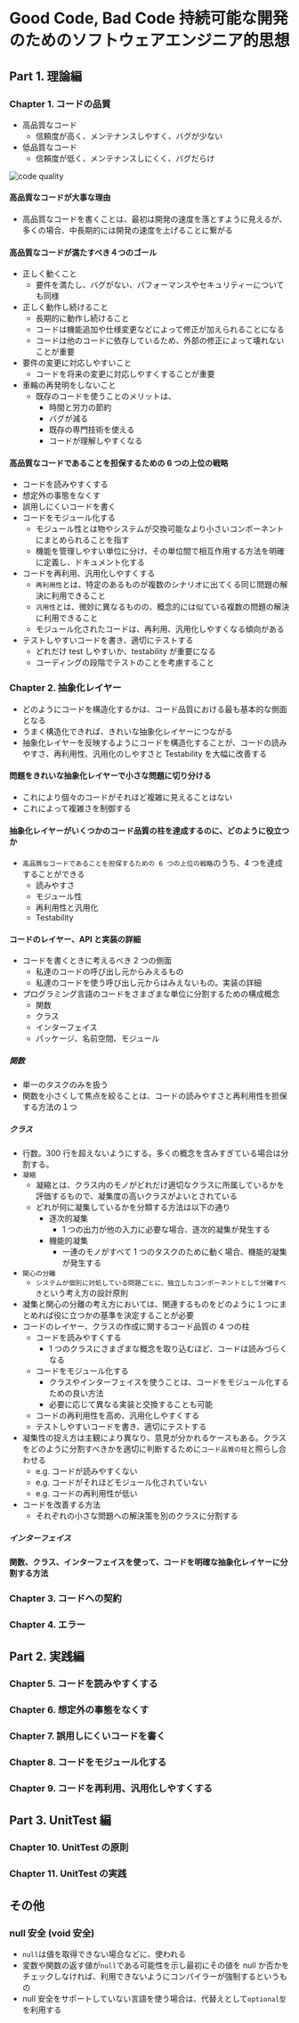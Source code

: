 # Good Code, Bad Code 持続可能な開発のためのソフトウェアエンジニア的思想

## Part 1. 理論編

### Chapter 1. コードの品質

- 高品質なコード
  - 信頼度が高く、メンテナンスしやすく、バグが少ない
- 低品質なコード
  - 信頼度が低く、メンテナンスしにくく、バグだらけ

![code quality](../../images/goodcode-badcode/quality-of-code.png "code quality")

#### 高品質なコードが大事な理由

- 高品質なコードを書くことは、最初は開発の速度を落とすように見えるが、多くの場合、中長期的には開発の速度を上げることに繋がる

#### 高品質なコードが満たすべき４つのゴール

- 正しく動くこと
  - 要件を満たし、バグがない、パフォーマンスやセキュリティーについても同様
- 正しく動作し続けること
  - 長期的に動作し続けること
  - コードは機能追加や仕様変更などによって修正が加えられることになる
  - コードは他のコードに依存しているため、外部の修正によって壊れないことが重要
- 要件の変更に対応しやすいこと
  - コードを将来の変更に対応しやすくすることが重要
- 車輪の再発明をしないこと
  - 既存のコードを使うことのメリットは、
    - 時間と労力の節約
    - バグが減る
    - 既存の専門技術を使える
    - コードが理解しやすくなる

#### 高品質なコードであることを担保するための 6 つの上位の戦略

- コードを読みやすくする
- 想定外の事態をなくす
- 誤用しにくいコードを書く
- コードをモジュール化する
  - モジュール性とは物やシステムが交換可能なより小さいコンポーネントにまとめられることを指す
  - 機能を管理しやすい単位に分け、その単位間で相互作用する方法を明確に定義し、ドキュメント化する
- コードを再利用、汎用化しやすくする
  - `再利用性`とは、特定のあるものが複数のシナリオに出てくる同じ問題の解決に利用できること
  - `汎用性`とは、微妙に異なるものの、概念的には似ている複数の問題の解決に利用できること
  - モジュール化されたコードは、再利用、汎用化しやすくなる傾向がある
- テストしやすいコードを書き、適切にテストする
  - どれだけ test しやすいか、testability が重要になる
  - コーディングの段階でテストのことを考慮すること

### Chapter 2. 抽象化レイヤー

- どのようにコードを構造化するかは、コード品質における最も基本的な側面となる
- うまく構造化できれば、きれいな抽象化レイヤーにつながる
- 抽象化レイヤーを反映するようにコードを構造化することが、コードの読みやすさ、再利用性、汎用化のしやすさと Testability を大幅に改善する

#### 問題をきれいな抽象化レイヤーで小さな問題に切り分ける

- これにより個々のコードがそれほど複雑に見えることはない
- これによって複雑さを制御する

#### 抽象化レイヤーがいくつかのコード品質の柱を達成するのに、どのように役立つか

- `高品質なコードであることを担保するための 6 つの上位の戦略`のうち、4 つを達成することができる
  - 読みやすさ
  - モジュール性
  - 再利用性と汎用化
  - Testability

#### コードのレイヤー、API と実装の詳細

- コードを書くときに考えるべき 2 つの側面
  - 私達のコードの呼び出し元からみえるもの
  - 私達のコードを使う呼び出し元からはみえないもの。実装の詳細
- プログラミング言語のコードをさまざまな単位に分割するための構成概念
  - 関数
  - クラス
  - インターフェイス
  - パッケージ、名前空間、モジュール

##### 関数

- 単一のタスクのみを扱う
- 関数を小さくして焦点を絞ることは、コードの読みやすさと再利用性を担保する方法の１つ

##### クラス

- 行数。300 行を超えないようにする。多くの概念を含みすぎている場合は分割する。
- `凝縮`
  - 凝縮とは、クラス内のモノがどれだけ適切なクラスに所属しているかを評価するもので、凝集度の高いクラスがよいとされている
  - どれが何に凝集しているかを分類する方法は以下の通り
    - 逐次的凝集
      - 1 つの出力が他の入力に必要な場合、逐次的凝集が発生する
    - 機能的凝集
      - 一連のモノがすべて 1 つのタスクのために動く場合、機能的凝集が発生する
- `関心の分離`
  - `システムが個別に対処している問題ごとに、独立したコンポーネントとして分離すべき`という考え方の設計原則
- 凝集と関心の分離の考え方においては、関連するものをどのように１つにまとめれば役に立つかの基準を決定することが必要
- コードのレイヤー、クラスの作成に関するコード品質の 4 つの柱
  - コードを読みやすくする
    - 1 つのクラスにさまざまな概念を取り込むほど、コードは読みづらくなる
  - コードをモジュール化する
    - クラスやインターフェイスを使うことは、コードをモジュール化するための良い方法
    - 必要に応じて異なる実装と交換することも可能
  - コードの再利用性を高め、汎用化しやすくする
  - テストしやすいコードを書き、適切にテストする
- 凝集性の捉え方は主観により異なり、意見が分かれるケースもある。クラスをどのように分割すべきかを適切に判断するために`コード品質の柱`と照らし合わせる
  - e.g. コードが読みやすくない
  - e.g. コードがそれほどモジュール化されていない
  - e.g. コードの再利用性が低い
- コードを改善する方法
  - それぞれの小さな問題への解決策を別のクラスに分割する

##### インターフェイス

#### 関数、クラス、インターフェイスを使って、コードを明確な抽象化レイヤーに分割する方法

### Chapter 3. コードへの契約

### Chapter 4. エラー

## Part 2. 実践編

### Chapter 5. コードを読みやすくする

### Chapter 6. 想定外の事態をなくす

### Chapter 7. 誤用しにくいコードを書く

### Chapter 8. コードをモジュール化する

### Chapter 9. コードを再利用、汎用化しやすくする

## Part 3. UnitTest 編

### Chapter 10. UnitTest の原則

### Chapter 11. UnitTest の実践

## その他

### null 安全 (void 安全)

- `null`は値を取得できない場合などに、使われる
- 変数や関数の返す値が`null`である可能性を示し最初にその値を null か否かをチェックしなければ、利用できないようにコンパイラーが強制するというもの
- null 安全をサポートしていない言語を使う場合は、代替えとして`optional型`を利用する
